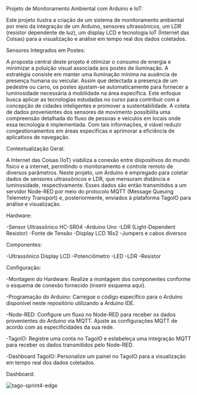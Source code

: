 Projeto de Monitoramento Ambiental com Arduino e IoT:

Este projeto ilustra a criação de um sistema de monitoramento ambiental por meio da integração de um Arduino, sensores ultrassônicos, um LDR (resistor dependente de luz), um display LCD e tecnologia IoT (Internet das Coisas) para a visualização e análise em tempo real dos dados coletados.

Sensores Integrados em Postes:

A proposta central deste projeto é otimizar o consumo de energia e minimizar a poluição visual associada aos postes de iluminação. A estratégia consiste em manter uma iluminação mínima na ausência de presença humana ou veicular. Assim que detectada a presença de um pedestre ou carro, os postes ajustam-se automaticamente para fornecer a luminosidade necessária à mobilidade na área específica. Este enfoque busca aplicar as tecnologias estudadas no curso para contribuir com a concepção de cidades inteligentes e promover a sustentabilidade. A coleta de dados provenientes dos sensores de movimento possibilita uma compreensão detalhada do fluxo de pessoas e veículos em locais onde essa tecnologia é implementada. Com tais informações, é viável reduzir congestionamentos em áreas específicas e aprimorar a eficiência de aplicativos de navegação.

Contextualização Geral:

A Internet das Coisas (IoT) viabiliza a conexão entre dispositivos do mundo físico e a internet, permitindo o monitoramento e controle remoto de diversos parâmetros. Neste projeto, um Arduino é empregado para coletar dados de sensores ultrassônicos e LDR, que mensuram distância e luminosidade, respectivamente. Esses dados são então transmitidos a um servidor Node-RED por meio do protocolo MQTT (Message Queuing Telemetry Transport) e, posteriormente, enviados à plataforma TagoIO para análise e visualização.

Hardware:

-Sensor Ultrassônico HC-SR04
-Arduino Uno
-LDR (Light-Dependent Resistor)
-Fonte de Tensão
-Display LCD 16x2
-Jumpers e cabos diversos

Componentes:

-Ultrassônico
Display LCD
-Potenciômetro
-LED
-LDR
-Resistor

Configuração:

-Montagem do Hardware: Realize a montagem dos componentes conforme o esquema de conexão fornecido (inserir esquema aqui).

-Programação do Arduino: Carregue o código específico para o Arduino disponível neste repositório utilizando a Arduino IDE.

-Node-RED: Configure um fluxo no Node-RED para receber os dados provenientes do Arduino via MQTT. Ajuste as configurações MQTT de acordo com as especificidades da sua rede.

-TagoIO: Registre uma conta no TagoIO e estabeleça uma integração MQTT para receber os dados transmitidos pelo Node-RED.

-Dashboard TagoIO: Personalize um painel no TagoIO para a visualização em tempo real dos dados coletados.

Dashboard:

![tago-sprint4-edge](https://github.com/OsFiapeiros/sprint4-edge/assets/127514461/a72bc0ce-32a3-49b1-b6ef-e930802f7dfa)

